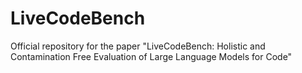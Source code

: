 # LiveCodeBench
Official repository for the paper "LiveCodeBench: Holistic and Contamination Free Evaluation of Large Language Models for Code"
